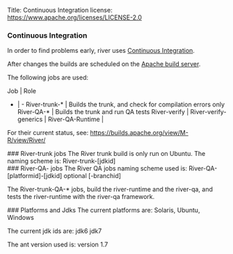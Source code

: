 Title: Continuous Integration
license: https://www.apache.org/licenses/LICENSE-2.0


### Continuous Integration

In order to find problems early, river uses [Continuous Integration](http://en.wikipedia.org/wiki/Continuous_integration). 

After changes the builds are scheduled on the [Apache build server](https://builds.apache.org/).

The following jobs are used:

Job | Role
- | -
River-trunk-* | Builds the trunk, and check for compilation errors only
River-QA-* | Builds the trunk and run QA tests 
River-verify |
River-verify-generics |
River-QA-Runtime |

For their current status, see: <https://builds.apache.org/view/M-R/view/River/>

<div class="space-mn"></div>
### River-trunk jobs
The River trunk build is only run on Ubuntu. The naming scheme is:
River-trunk-[jdkid]


<div class="space-mn"></div>
### River-QA- jobs
The River QA jobs naming scheme used is: River-QA-[platformid]-[jdkid] optional [-branchid]

The River-trunk-QA-* jobs, build the river-runtime and the river-qa, 
and tests the river-runtime with the river-qa framework.


<div class="space-mn"></div>
### Platforms and Jdks
The current platforms are: Solaris, Ubuntu, Windows

The current jdk ids are: jdk6 jdk7

The ant version used is: version 1.7

